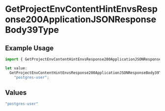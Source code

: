 # GetProjectEnvContentHintEnvsResponse200ApplicationJSONResponseBody39Type

## Example Usage

```typescript
import { GetProjectEnvContentHintEnvsResponse200ApplicationJSONResponseBody39Type } from "@vercel/sdk/models/operations";

let value:
  GetProjectEnvContentHintEnvsResponse200ApplicationJSONResponseBody39Type =
    "postgres-user";
```

## Values

```typescript
"postgres-user"
```